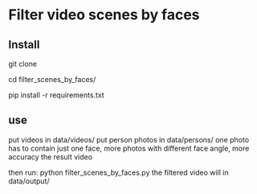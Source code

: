 
# Filter video scenes by faces


## Install
git clone 

cd filter_scenes_by_faces/

pip install -r requirements.txt


## use
put videos in data/videos/
put person photos in data/persons/
one photo has to contain just one face, more photos with different face angle, more accuracy the result video

then run: 
python filter_scenes_by_faces.py
the filtered video will in data/output/
